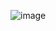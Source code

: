 ![image](https://github.com/masefa11/swe3313Project/assets/143557674/64ee842b-ca0b-4f12-aa9b-00871cc1946c)

